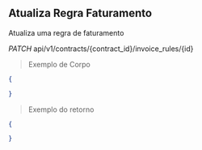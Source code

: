 ## Atualiza Regra Faturamento

Atualiza uma regra de faturamento

<div class="api-endpoint">
  <div class="endpoint-data">
    <i class="label label-get">PATCH</i>
     api/v1/contracts/{contract_id}/invoice_rules/{id}
  </div>
</div>


> Exemplo de Corpo

```json
{

}
```

> Exemplo do retorno

```json
{

}
```